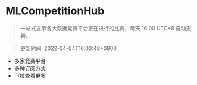 # MLCompetitionHub

> 一站式显示各大数据竞赛平台正在进行的比赛，每天 16:00 UTC+8 自动更新。
  
> 更新时间: 2022-04-04T16:00:48+0800 

* 多家竞赛平台
* 多种订阅方式
* 下拉查看更多